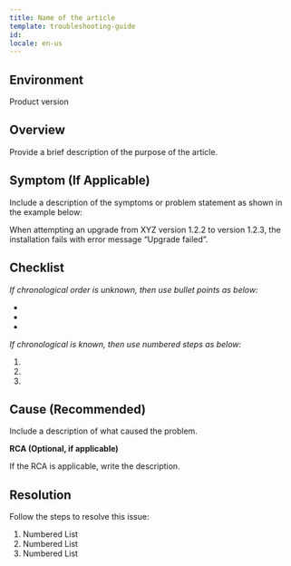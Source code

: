 ```yaml
---
title: Name of the article
template: troubleshooting-guide
id:
locale: en-us
---
```


## Environment 

Product version
	 
## Overview

Provide a brief description of the purpose of the article.
 
## Symptom (If Applicable)

Include a description of the symptoms or problem statement as shown in the example below:

When attempting an upgrade from XYZ version 1.2.2 to version 1.2.3, the installation fails with error message “Upgrade failed”.
 
## Checklist

*If chronological order is unknown, then use bullet points as below:*

*	
*	
*	 

*If chronological is known, then use numbered steps as below:*

1.	
2.	
3.	 

## Cause (Recommended)

Include a description of what caused the problem.

**RCA (Optional, if applicable)**

If the RCA is applicable, write the description.

## Resolution

Follow the steps to resolve this issue:

1.	Numbered List
2.	Numbered List
3.	Numbered List

